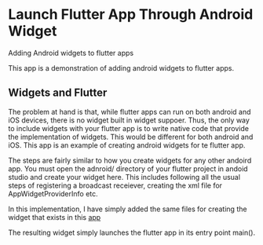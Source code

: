 # Launch Flutter App Through Android Widget

Adding Android widgets to flutter apps

This app is a demonstration of adding android widgets to flutter apps.

## Widgets and Flutter

The problem at hand is that, while flutter apps can run on both android and iOS devices, there is no widget built in widget suppoer. Thus, the only way to include widgets with your flutter app is to write native code that provide the implementation of widgets. This would be different for both android and iOS.
This app is an example of creating android widgets for te flutter app.

The steps are fairly similar to how you create widgets for any other andoird app. You must open the adnroid/ directory of your flutter project in andoid studio and create your widget here. This includes following all the usual steps of registering a broadcast receiever, creating the xml file for AppWidgetProviderInfo etc.

In this implementation, I have simply added the same files for creating the widget that exists in this [app](https://github.com/yashkurkure/android_widgets/tree/master/launch_activity_widget)

The resulting widget simply launches the flutter app in its entry point main().
